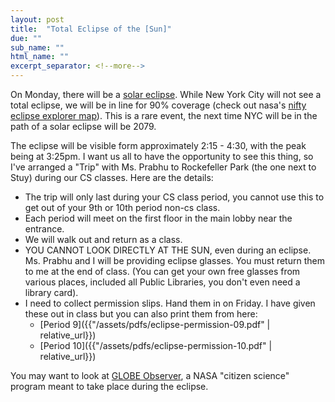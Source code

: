 ```yaml
---
layout: post
title:  "Total Eclipse of the [Sun]"
due: ""
sub_name: ""
html_name: ""
excerpt_separator: <!--more-->
---
```


On Monday, there will be a [solar eclipse](https://science.nasa.gov/eclipses/future-eclipses/eclipse-2024/the-eclipse-nasa/). While New York City will not see a total eclipse, we will be in line for 90% coverage (check out nasa's [nifty eclipse explorer map](https://science.nasa.gov/eclipses/future-eclipses/eclipse-2024/where-when/)). This is a rare event, the next time NYC will be in the path of a solar eclipse will be 2079.

The eclipse will be visible form approximately 2:15 - 4:30, with the peak being at 3:25pm. I want us all to have the opportunity to see this thing, so I've arranged a "Trip" with Ms. Prabhu to Rockefeller Park (the one next to Stuy) during our CS classes. Here are the details:
- The trip will only last during your CS class period, you cannot use this to get out of your 9th or 10th period non-cs class.
- Each period will meet on the first floor in the main lobby near the entrance.
- We will walk out and return as a class.
- YOU CANNOT LOOK DIRECTLY AT THE SUN, even during an eclipse. Ms. Prabhu and I will be providing eclipse glasses. You must return them to me at the end of class. (You can get your own free glasses from various places, included all Public Libraries, you don't even need a library card).
- I need to collect permission slips. Hand them in on Friday. I have given these out in class but you can also print them from here:
  - [Period 9]({{"/assets/pdfs/eclipse-permission-09.pdf" | relative_url}})
  - [Period 10]({{"/assets/pdfs/eclipse-permission-10.pdf" | relative_url}})

You may want to look at [GLOBE Observer](https://science.nasa.gov/citizen-science/globe-observer/), a NASA "citizen science" program meant to take place during the eclipse.
